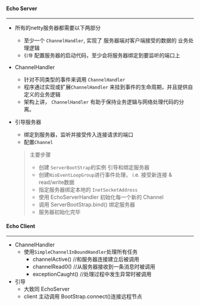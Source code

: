 #### Echo Server
****************************

- 所有的netty服务器都需要以下两部分
  - 至少一个 `ChannelHandler`, 实现了 服务器端对客户端接受的数据的 业务处理逻辑
  - `引导` 配置服务器的启动代码，至少会将服务器绑定到要监听的端口上

- ChannelHandler
   - 针对不同类型的事件来调用 `ChannelHandler` 
   - 程序通过实现或扩展`ChannelHandler` 来挂到事件的生命周期，并且提供自定义的业务逻辑
   - 架构上讲， `ChannelHandler` 有助于保持业务逻辑与网络处理代码的分离。

- 引导服务器
  - 绑定到服务器，监听并接受传入连接请求的端口
  - 配置`Channel`  
  > 主要步骤
  > - 创建 `ServerBootStrap`的实例 引导和绑定服务器
  > - 创建`NioEventLoopGroup`进行事件处理， i.e. 接受新连接 & read/write数据
  > - 指定服务器绑定本地的 `InetSocketAddress`
  > - 使用 EchoServerHandler 初始化每一个新的 Channel
  > - 调用 ServerBootStrap.bind() 绑定服务器
  > - 服务器初始化完毕
    
#### Echo Client
*********************************    
- ChannelHandler
  - 使用`SimpleChannelInBoundHandler`处理所有任务
    - channelActive() //和服务器连接建立后被调用
    - channelRead0() //从服务器接收到一条消息时被调用
    - exceptionCaught() //处理过程中发生异常时被调用
- 引导
  - 大致同 EchoServer
  - client 主动调用 BootStrap.connect()连接远程节点   
   
